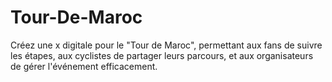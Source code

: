 # Tour-De-Maroc
Créez une x digitale pour le "Tour de Maroc", permettant aux fans de suivre les étapes, aux cyclistes de partager leurs parcours, et aux organisateurs de gérer l'événement efficacement.
